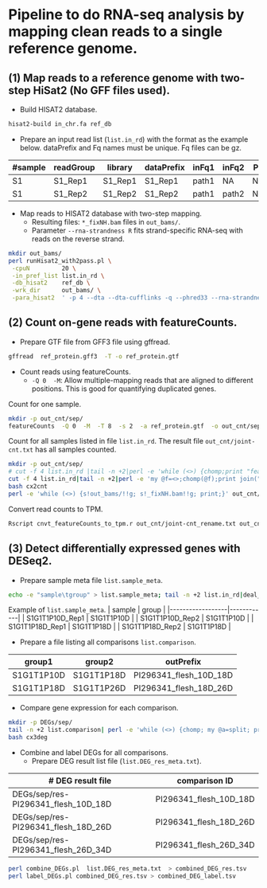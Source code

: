 # Pipeline to do RNA-seq analysis by mapping clean reads to a single reference genome.

## (1) Map reads to a reference genome with two-step HiSat2 (No GFF files used).
- Build HISAT2 database.
```sh
hisat2-build in_chr.fa ref_db
```

- Prepare an input read list (`list.in_rd`) with the format as the example below. dataPrefix and Fq names must be unique. Fq files can be gz.

| #sample | readGroup | library | dataPrefix | inFq1 | inFq2 | PL | PU | Others |
|---------|-----------|---------|------------|-------|-------|----|----|--------|
| S1      | S1\_Rep1  |S1\_Rep1 | S1\_Rep1   | path1 | NA    | NA | NA | NA     |
| S1      | S1\_Rep2  |S1\_Rep2 | S1\_Rep2   | path1 | path2 | NA | NA | NA     |

- Map reads to HISAT2 database with two-step mapping.
  - Resulting files: `*_fixNH.bam` files in `out_bams/`.
  - Parameter ` --rna-strandness R ` fits strand-specific RNA-seq with reads on the reverse strand.

```sh
mkdir out_bams/
perl runHisat2_with2pass.pl \
 -cpuN         20 \
 -in_pref_list list.in_rd \
 -db_hisat2    ref_db \
 -wrk_dir      out_bams/ \
 -para_hisat2  ' -p 4 --dta --dta-cufflinks -q --phred33 --rna-strandness R '

```

## (2) Count on-gene reads with featureCounts.
- Prepare GTF file from GFF3 file using gffread.
```sh
gffread  ref_protein.gff3  -T -o ref_protein.gtf
```

- Count reads using featureCounts.
  - `-Q 0  -M`: Allow multiple-mapping reads that are aligned to different positions. This is good for quantifying duplicated genes.

Count for one sample.
```sh
mkdir -p out_cnt/sep/
featureCounts  -Q 0  -M  -T 8  -s 2  -a ref_protein.gtf  -o out_cnt/sep/S1_Rep1.txt  out_bams/S1_Rep1_fixNH.bam
```

Count for all samples listed in file `list.in_rd`. The result file `out_cnt/joint-cnt.txt` has all samples counted.
```sh
mkdir -p out_cnt/sep/
# cut -f 4 list.in_rd |tail -n +2|perl -e 'while (<>) {chomp;print "featureCounts -Q 0 -M -T 8 -s 2 -a ref_protein.gtf -o out_cnt/sep/$_.cnt out_bams/${_}_fixNH.bam\n";}' > cx2cnt
cut -f 4 list.in_rd|tail -n +2|perl -e 'my @f=<>;chomp(@f);print join(" ", "featureCounts -Q 0 -M -T 8 -s 2 -a ref_protein.gtf -o out_cnt/joint-cnt.txt", map {"out_bams/${_}_fixNH.bam"} @f)."\n";' > cx2cnt
bash cx2cnt
perl -e 'while (<>) {s!out_bams/!!g; s!_fixNH.bam!!g; print;}' out_cnt/joint-cnt.txt > out_cnt/joint-cnt_rename.txt
```
Convert read counts to TPM.
```sh
Rscript cnvt_featureCounts_to_tpm.r out_cnt/joint-cnt_rename.txt out_cnt/joint-tpm.txt
```

## (3) Detect differentially expressed genes with DESeq2.
- Prepare sample meta file `list.sample_meta`.
```sh
echo -e "sample\tgroup" > list.sample_meta; tail -n +2 list.in_rd|deal_table.pl -column 3,0 >> list.sample_meta;
```
Example of `list.sample_meta`.
| sample           | group      |
|------------------|------------|
| S1G1T1P10D\_Rep1 | S1G1T1P10D |
| S1G1T1P10D\_Rep2 | S1G1T1P10D |
| S1G1T1P18D\_Rep1 | S1G1T1P18D |
| S1G1T1P18D\_Rep2 | S1G1T1P18D |


- Prepare a file listing all comparisons `list.comparison`.

|   group1   | group2     | outPrefix                  |
|------------|------------|----------------------------|
| S1G1T1P10D | S1G1T1P18D | PI296341\_flesh\_10D\_18D  |
| S1G1T1P18D | S1G1T1P26D | PI296341\_flesh\_18D\_26D  |


- Compare gene expression for each comparison.
```sh
mkdir -p DEGs/sep/
tail -n +2 list.comparison| perl -e 'while (<>) {chomp; my @a=split; print "Rscript run_deseq2_tpm.r -c joint-cnt_rename.txt  -s list.sample_meta  -t joint-tpm.txt  -g group  --baseline $a[0]  --treatment $a[1]  -o DEGs/sep/res-$a[2]\n";}' > cx3deg
bash cx3deg
```

- Combine and label DEGs for all comparisons.
  - Prepare DEG result list file (`list.DEG_res_meta.txt`).

| # DEG result file | comparison ID |
|------------------------------------|-------------------------|
|DEGs/sep/res-PI296341\_flesh\_10D\_18D |   PI296341\_flesh\_10D\_18D|
|DEGs/sep/res-PI296341\_flesh\_18D\_26D |   PI296341\_flesh\_18D\_26D|
|DEGs/sep/res-PI296341\_flesh\_26D\_34D |   PI296341\_flesh\_26D\_34D|


```sh
perl combine_DEGs.pl  list.DEG_res_meta.txt  > combined_DEG_res.tsv
perl label_DEGs.pl combined_DEG_res.tsv > combined_DEG_label.tsv
```



